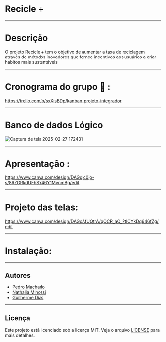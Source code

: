 # Recicle +
---
# Descrição

O projeto Recicle + tem o objetivo de aumentar a taxa de reciclagem através de métodos inovadores que fornce incentivos aos usuários a criar habitos mais sustentáveis

---

# Cronograma do grupo 📆 :
https://trello.com/b/sxXisBDp/kanban-projeto-integrador

---

# Banco de dados Lógico 
![Captura de tela 2025-02-27 172431](https://github.com/user-attachments/assets/fb372ab8-3176-4297-991b-440373013445)

---

# Apresentação : 

https://www.canva.com/design/DAGgIc0jo-s/86ZGRkdUFhSY46Y1MvnmBg/edit

---


# Projeto das telas: 

https://www.canva.com/design/DAGoAfUQtrA/qOCR_aO_PtICYkDq646fZg/edit

---

# Instalação:

---

## Autores

- [Pedro Machado](https://github.com/PedroMachadoGRP)
- [Nathalia Minossi](https://github.com/nathaliaminossi)
- [Guilherme Dias](https://github.com/guirs51)
---

## Licença

Este projeto está licenciado sob a licença MIT. Veja o arquivo [LICENSE](LICENSE) para mais detalhes.
